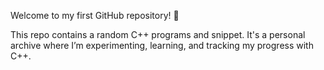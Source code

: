 Welcome to my first GitHub repository! 🎉

This repo contains a random C++ programs and snippet. It's a personal archive where I’m experimenting, learning, and tracking my progress with C++.
